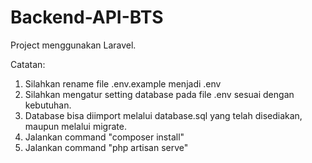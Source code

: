 # Backend-API-BTS
Project menggunakan Laravel.

Catatan:
1. Silahkan rename file .env.example menjadi .env
2. Silahkan mengatur setting database pada file .env sesuai dengan kebutuhan. 
3. Database bisa diimport melalui database.sql yang telah disediakan, maupun melalui migrate.
4. Jalankan command "composer install"
5. Jalankan command "php artisan serve"
